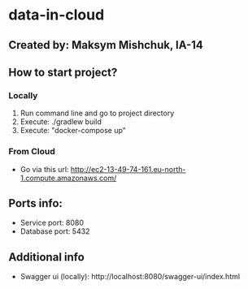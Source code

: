 # data-in-cloud
## Created by: Maksym Mishchuk, IA-14

## How to start project?
### Locally
1. Run command line and go to project directory
2. Execute: ./gradlew build
3. Execute: "docker-compose up"
### From Cloud
- Go via this url: http://ec2-13-49-74-161.eu-north-1.compute.amazonaws.com/

## Ports info:
- Service port: 8080
- Database port: 5432

## Additional info
- Swagger ui (locally): http://localhost:8080/swagger-ui/index.html

